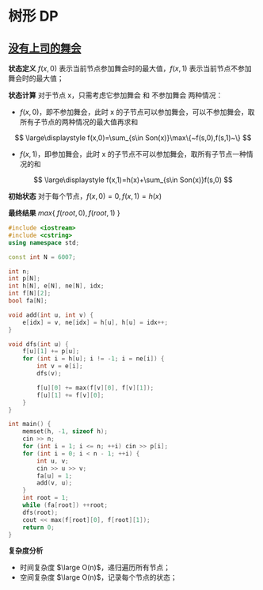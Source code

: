 # 树形 DP

## [没有上司的舞会](https://www.acwing.com/problem/content/287/)

**状态定义**
$f(x,0)$ 表示当前节点参加舞会时的最大值，$f(x,1)$ 表示当前节点不参加舞会时的最大值；

**状态计算**
对于节点 x，只需考虑它参加舞会 和 不参加舞会 两种情况：

- $f(x,0)$，即不参加舞会，此时 x 的子节点可以参加舞会，可以不参加舞会，取所有子节点的两种情况的最大值再求和

$$
\large\displaystyle f(x,0)=\sum_{s\in Son(x)}\max\{~f(s,0),f(s,1)~\}
$$

- $f(x,1)$，即参加舞会，此时 x 的子节点不可以参加舞会，取所有子节点一种情况的和

$$
\large\displaystyle f(x,1)=h(x)+\sum_{s\in Son(x)}f(s,0)
$$

**初始状态**
对于每个节点，$f(x,0)=0, f(x,1)=h(x)$

**最终结果**
$max\{~f(root,0),f(root,1)~\}$

```cpp
#include <iostream>
#include <cstring>
using namespace std;

const int N = 6007;

int n;
int p[N];
int h[N], e[N], ne[N], idx;
int f[N][2];
bool fa[N];

void add(int u, int v) {
    e[idx] = v, ne[idx] = h[u], h[u] = idx++;
}

void dfs(int u) {
    f[u][1] += p[u];
    for (int i = h[u]; i != -1; i = ne[i]) {
        int v = e[i];
        dfs(v);

        f[u][0] += max(f[v][0], f[v][1]);
        f[u][1] += f[v][0];
    }
}

int main() {
    memset(h, -1, sizeof h);
    cin >> n;
    for (int i = 1; i <= n; ++i) cin >> p[i];
    for (int i = 0; i < n - 1; ++i) {
        int u, v;
        cin >> u >> v;
        fa[u] = 1;
        add(v, u);
    }
    int root = 1;
    while (fa[root]) ++root;
    dfs(root);
    cout << max(f[root][0], f[root][1]);
    return 0;
}

```

**复杂度分析**
- 时间复杂度 $\large O(n)$，递归遍历所有节点；
- 空间复杂度 $\large O(n)$，记录每个节点的状态；
